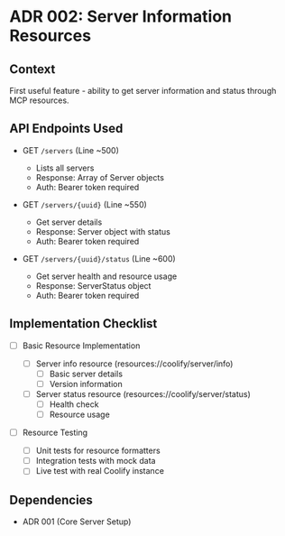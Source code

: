# ADR 002: Server Information Resources

## Context

First useful feature - ability to get server information and status through MCP resources.

## API Endpoints Used

- GET `/servers` (Line ~500)

  - Lists all servers
  - Response: Array of Server objects
  - Auth: Bearer token required

- GET `/servers/{uuid}` (Line ~550)

  - Get server details
  - Response: Server object with status
  - Auth: Bearer token required

- GET `/servers/{uuid}/status` (Line ~600)
  - Get server health and resource usage
  - Response: ServerStatus object
  - Auth: Bearer token required

## Implementation Checklist

- [ ] Basic Resource Implementation

  - [ ] Server info resource (resources://coolify/server/info)
    - [ ] Basic server details
    - [ ] Version information
  - [ ] Server status resource (resources://coolify/server/status)
    - [ ] Health check
    - [ ] Resource usage

- [ ] Resource Testing
  - [ ] Unit tests for resource formatters
  - [ ] Integration tests with mock data
  - [ ] Live test with real Coolify instance

## Dependencies

- ADR 001 (Core Server Setup)
